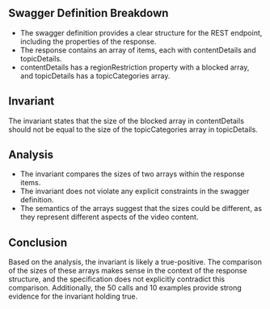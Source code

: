 ## Swagger Definition Breakdown
- The swagger definition provides a clear structure for the REST endpoint, including the properties of the response.
- The response contains an array of items, each with contentDetails and topicDetails.
- contentDetails has a regionRestriction property with a blocked array, and topicDetails has a topicCategories array.

## Invariant
The invariant states that the size of the blocked array in contentDetails should not be equal to the size of the topicCategories array in topicDetails.

## Analysis
- The invariant compares the sizes of two arrays within the response items.
- The invariant does not violate any explicit constraints in the swagger definition.
- The semantics of the arrays suggest that the sizes could be different, as they represent different aspects of the video content.

## Conclusion
Based on the analysis, the invariant is likely a true-positive. The comparison of the sizes of these arrays makes sense in the context of the response structure, and the specification does not explicitly contradict this comparison. Additionally, the 50 calls and 10 examples provide strong evidence for the invariant holding true.
